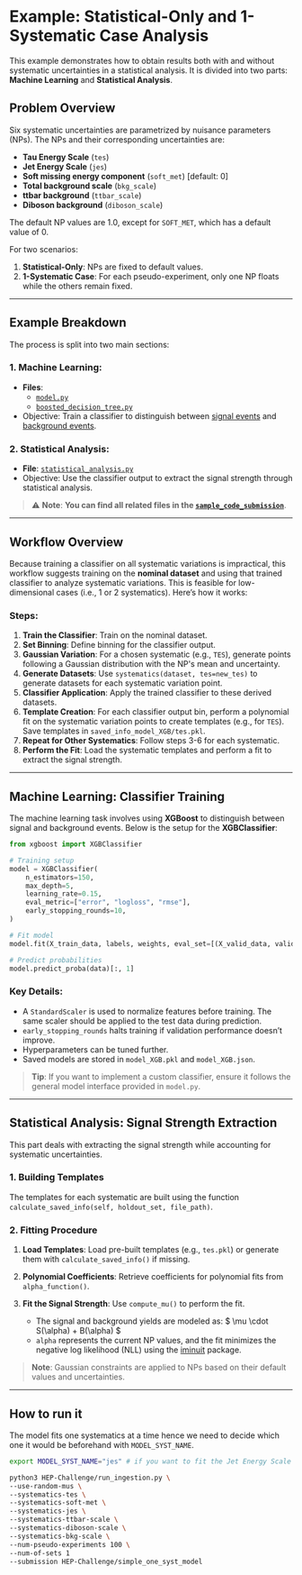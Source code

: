 # Example: Statistical-Only and 1-Systematic Case Analysis

This example demonstrates how to obtain results both with and without systematic uncertainties in a statistical analysis. It is divided into two parts: **Machine Learning** and **Statistical Analysis**. 

## Problem Overview

Six systematic uncertainties are parametrized by nuisance parameters (NPs). The NPs and their corresponding uncertainties are:

- **Tau Energy Scale** (`tes`)
- **Jet Energy Scale** (`jes`)
- **Soft missing energy component** (`soft_met`) [default: 0]
- **Total background scale** (`bkg_scale`)
- **ttbar background** (`ttbar_scale`)
- **Diboson background** (`diboson_scale`)

The default NP values are 1.0, except for `SOFT_MET`, which has a default value of 0. 

For two scenarios:
1. **Statistical-Only**: NPs are fixed to default values.
2. **1-Systematic Case**: For each pseudo-experiment, only one NP floats while the others remain fixed.

---

## Example Breakdown

The process is split into two main sections:

### 1. **Machine Learning**:
   - **Files**: 
     - [`model.py`](/simple_one_syst_model/model.py)
     - [`boosted_decision_tree.py`](/simple_one_syst_model/statistical_analysis.py)
   - Objective: Train a classifier to distinguish between [signal events](https://fair-universe.lbl.gov/docs/pages/data.html#higgs-signal) and [background events](https://fair-universe.lbl.gov/docs/pages/data.html#z-boson-background).

### 2. **Statistical Analysis**:
   - **File**: [`statistical_analysis.py`](https://github.com/FAIR-Universe/HEP-Challenge/blob/master/sample_code_submission/statistical_analysis.py)
   - Objective: Use the classifier output to extract the signal strength through statistical analysis.

> ⚠️ **Note**: 
> **You can find all related files in the [`sample_code_submission`](https://github.com/FAIR-Universe/HEP-Challenge/tree/master/sample_code_submission)**.

---

## Workflow Overview

Because training a classifier on all systematic variations is impractical, this workflow suggests training on the **nominal dataset** and using that trained classifier to analyze systematic variations. This is feasible for low-dimensional cases (i.e., 1 or 2 systematics). Here’s how it works:

### Steps:
1. **Train the Classifier**: Train on the nominal dataset.
2. **Set Binning**: Define binning for the classifier output.
3. **Gaussian Variation**: For a chosen systematic (e.g., `TES`), generate points following a Gaussian distribution with the NP's mean and uncertainty.
4. **Generate Datasets**: Use `systematics(dataset, tes=new_tes)` to generate datasets for each systematic variation point.
5. **Classifier Application**: Apply the trained classifier to these derived datasets.
6. **Template Creation**: For each classifier output bin, perform a polynomial fit on the systematic variation points to create templates (e.g., for `TES`). Save templates in `saved_info_model_XGB/tes.pkl`.
7. **Repeat for Other Systematics**: Follow steps 3-6 for each systematic.
8. **Perform the Fit**: Load the systematic templates and perform a fit to extract the signal strength.

---

## Machine Learning: Classifier Training

The machine learning task involves using **XGBoost** to distinguish between signal and background events. Below is the setup for the **XGBClassifier**:

```python
from xgboost import XGBClassifier

# Training setup
model = XGBClassifier(
    n_estimators=150, 
    max_depth=5,
    learning_rate=0.15,
    eval_metric=["error", "logloss", "rmse"],
    early_stopping_rounds=10,
)

# Fit model
model.fit(X_train_data, labels, weights, eval_set=[(X_valid_data, valid_set[1])], sample_weight_eval_set=[valid_set[2]], verbose=True)

# Predict probabilities
model.predict_proba(data)[:, 1]
```

### Key Details:
- A `StandardScaler` is used to normalize features before training. The same scaler should be applied to the test data during prediction.
- `early_stopping_rounds` halts training if validation performance doesn’t improve.
- Hyperparameters can be tuned further.
- Saved models are stored in `model_XGB.pkl` and `model_XGB.json`.

> **Tip**: If you want to implement a custom classifier, ensure it follows the general model interface provided in `model.py`.

---

## Statistical Analysis: Signal Strength Extraction

This part deals with extracting the signal strength while accounting for systematic uncertainties.

### 1. **Building Templates**
The templates for each systematic are built using the function `calculate_saved_info(self, holdout_set, file_path)`.

### 2. **Fitting Procedure**
1. **Load Templates**: Load pre-built templates (e.g., `tes.pkl`) or generate them with `calculate_saved_info()` if missing.
2. **Polynomial Coefficients**: Retrieve coefficients for polynomial fits from `alpha_function()`.
3. **Fit the Signal Strength**: Use `compute_mu()` to perform the fit.

   - The signal and background yields are modeled as: $ \mu \cdot S(\alpha) + B(\alpha) $
   - `alpha` represents the current NP values, and the fit minimizes the negative log likelihood (NLL) using the [iminuit](https://scikit-hep.org/iminuit/about.html) package.

> **Note**: Gaussian constraints are applied to NPs based on their default values and uncertainties.

---

## How to run it
The model fits one systematics at a time hence we need to decide which one it would be beforehand with `MODEL_SYST_NAME`.
```bash
export MODEL_SYST_NAME="jes" # if you want to fit the Jet Energy Scale systematics

python3 HEP-Challenge/run_ingestion.py \ 
--use-random-mus \ 
--systematics-tes \ 
--systematics-soft-met \ 
--systematics-jes \ 
--systematics-ttbar-scale \ 
--systematics-diboson-scale \ 
--systematics-bkg-scale \
--num-pseudo-experiments 100 \ 
--num-of-sets 1 
--submission HEP-Challenge/simple_one_syst_model
```